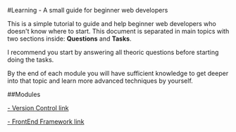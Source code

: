#Learning - A small guide for beginner web developers

This is a simple tutorial to guide and help beginner web developers who doesn't know where to start.
This document is separated in main topics with two sections inside: **Questions** and **Tasks**.

I recommend you start by answering all theoric questions before starting doing the tasks.

By the end of each module you will have sufficient knowledge to get deeper into that topic and learn more advanced techniques by yourself.

##Modules

[- Version Control link](/version-control/README.md)

[- FrontEnd Framework link](/front-end-framework/README.md)